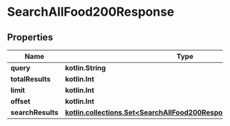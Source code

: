 
# SearchAllFood200Response

## Properties
| Name | Type | Description | Notes |
| ------------ | ------------- | ------------- | ------------- |
| **query** | **kotlin.String** |  |  |
| **totalResults** | **kotlin.Int** |  |  |
| **limit** | **kotlin.Int** |  |  |
| **offset** | **kotlin.Int** |  |  |
| **searchResults** | [**kotlin.collections.Set&lt;SearchAllFood200ResponseSearchResultsInner&gt;**](SearchAllFood200ResponseSearchResultsInner.md) |  |  |



